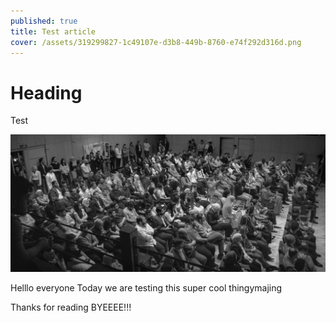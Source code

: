 ```yaml
---
published: true
title: Test article
cover: /assets/319299827-1c49107e-d3b8-449b-8760-e74f292d316d.png
---
```

# Heading

Test

![](/assets/images/page_team.png)

Helllo everyone Today we are testing this super cool thingymajing

Thanks for reading BYEEEE!!!